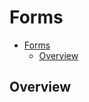 # Forms

<!-- TOC -->
* [Forms](#forms)
  * [Overview](#overview)
<!-- TOC -->

## Overview


<!-- References -->
